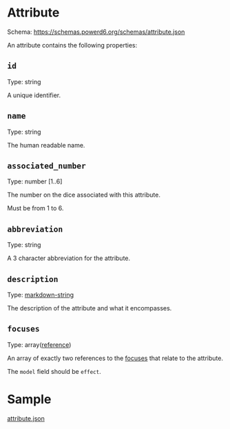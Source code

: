 # Attribute

Schema: https://schemas.powerd6.org/schemas/attribute.json

An attribute contains the following properties:

## `id`

Type: string

A unique identifier.

## `name`

Type: string

The human readable name.

## `associated_number`

Type: number [1..6]

The number on the dice associated with this attribute.

Must be from 1 to 6.

## `abbreviation`

Type: string

A 3 character abbreviation for the attribute.

## `description`

Type: [markdown-string](markdown-string.md)

The description of the attribute and what it encompasses.

## `focuses`

Type: array([reference](reference.md))

An array of exactly two references to the [focuses](focus.md) that relate to the attribute.

The `model` field should be `effect`.

# Sample

[attribute.json](examples/attribute.json ':include :type=code')